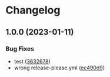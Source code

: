 # Changelog

## 1.0.0 (2023-01-11)


### Bug Fixes

* test ([3632678](https://github.com/Sim1onE/versioning-test/commit/3632678c08b8328279db781b9aa902f9251dc687))
* wrong release-please.yml ([ec490d9](https://github.com/Sim1onE/versioning-test/commit/ec490d96f9abe2379ca1d3726fec6b3124b72f7a))
